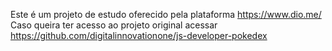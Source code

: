 Este é um projeto de estudo oferecido pela plataforma https://www.dio.me/
Caso queira ter acesso ao projeto original acessar https://github.com/digitalinnovationone/js-developer-pokedex
 
